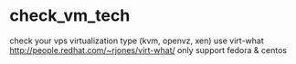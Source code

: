 # check_vm_tech
check your vps virtualization type (kvm, openvz, xen)
use virt-what http://people.redhat.com/~rjones/virt-what/
only support fedora & centos
